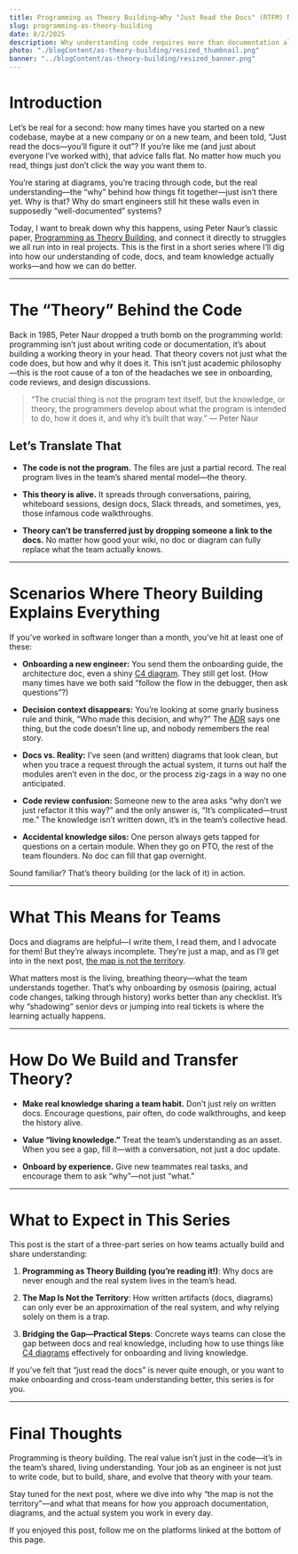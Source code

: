 ```yaml
---
title: Programming as Theory Building—Why "Just Read the Docs" (RTFM) Never Works
slug: programming-as-theory-building
date: 8/2/2025
description: Why understanding code requires more than documentation alone.
photo: "./blogContent/as-theory-building/resized_thumbnail.png"
banner: "../blogContent/as-theory-building/resized_banner.png"
---
```


# Introduction

Let’s be real for a second: how many times have you started on a new codebase, maybe at a new company or on a new team, and been told, “Just read the docs—you’ll figure it out”? If you’re like me (and just about everyone I’ve worked with), that advice falls flat. No matter how much you read, things just don’t click the way you want them to.

You’re staring at diagrams, you’re tracing through code, but the real understanding—the “why” behind how things fit together—just isn’t there yet. Why is that? Why do smart engineers still hit these walls even in supposedly “well-documented” systems?

 Today, I want to break down why this happens, using Peter Naur’s classic paper, [Programming as Theory Building](https://gwern.net/doc/cs/algorithm/1985-naur.pdf), and connect it directly to struggles we all run into in real projects. This is the first in a short series where I’ll dig into how our understanding of code, docs, and team knowledge actually works—and how we can do better.

---

# The “Theory” Behind the Code

Back in 1985, Peter Naur dropped a truth bomb on the programming world: programming isn’t just about writing code or documentation, it’s about building a working theory in your head. That theory covers not just what the code does, but how and why it does it. This isn’t just academic philosophy—this is the root cause of a ton of the headaches we see in onboarding, code reviews, and design discussions.

> “The crucial thing is not the program text itself, but the knowledge, or theory, the programmers develop about what the program is intended to do, how it does it, and why it’s built that way.” — Peter Naur

## Let’s Translate That

- **The code is not the program.** The files are just a partial record. The real program lives in the team’s shared mental model—the theory.

- **This theory is alive.** It spreads through conversations, pairing, whiteboard sessions, design docs, Slack threads, and sometimes, yes, those infamous code walkthroughs.

- **Theory can’t be transferred just by dropping someone a link to the docs.** No matter how good your wiki, no doc or diagram can fully replace what the team actually knows.

---

# Scenarios Where Theory Building Explains Everything

If you’ve worked in software longer than a month, you’ve hit at least one of these:

 - **Onboarding a new engineer:** You send them the onboarding guide, the architecture doc, even a shiny [C4 diagram](https://c4model.com). They still get lost. (How many times have we both said “follow the flow in the debugger, then ask questions”?)

 - **Decision context disappears:** You’re looking at some gnarly business rule and think, “Who made this decision, and why?” The [ADR](https://adr.github.io/) says one thing, but the code doesn’t line up, and nobody remembers the real story.

- **Docs vs. Reality:** I’ve seen (and written) diagrams that look clean, but when you trace a request through the actual system, it turns out half the modules aren’t even in the doc, or the process zig-zags in a way no one anticipated.

- **Code review confusion:** Someone new to the area asks “why don’t we just refactor it this way?” and the only answer is, “It’s complicated—trust me.” The knowledge isn’t written down, it’s in the team’s collective head.

- **Accidental knowledge silos:** One person always gets tapped for questions on a certain module. When they go on PTO, the rest of the team flounders. No doc can fill that gap overnight.

Sound familiar? That’s theory building (or the lack of it) in action.

---

# What This Means for Teams

 Docs and diagrams are helpful—I write them, I read them, and I advocate for them! But they’re always incomplete. They’re just a map, and as I’ll get into in the next post, [the map is not the territory](https://en.wikipedia.org/wiki/Map%E2%80%93territory_relation).

What matters most is the living, breathing theory—what the team understands together. That’s why onboarding by osmosis (pairing, actual code changes, talking through history) works better than any checklist. It’s why “shadowing” senior devs or jumping into real tickets is where the learning actually happens.

---

# How Do We Build and Transfer Theory?

- **Make real knowledge sharing a team habit.** Don’t just rely on written docs. Encourage questions, pair often, do code walkthroughs, and keep the history alive.

- **Value “living knowledge.”** Treat the team’s understanding as an asset. When you see a gap, fill it—with a conversation, not just a doc update.

- **Onboard by experience.** Give new teammates real tasks, and encourage them to ask “why”—not just “what.”

---

# What to Expect in This Series

This post is the start of a three-part series on how teams actually build and share understanding:

1. **Programming as Theory Building (you’re reading it!)**: Why docs are never enough and the real system lives in the team’s head.

2. **The Map Is Not the Territory**: How written artifacts (docs, diagrams) can only ever be an approximation of the real system, and why relying solely on them is a trap.

 3. **Bridging the Gap—Practical Steps**: Concrete ways teams can close the gap between docs and real knowledge, including how to use things like [C4 diagrams](https://c4model.com) effectively for onboarding and living knowledge.

If you’ve felt that “just read the docs” is never quite enough, or you want to make onboarding and cross-team understanding better, this series is for you.

---

# Final Thoughts

Programming is theory building.
The real value isn’t just in the code—it’s in the team’s shared, living understanding.
Your job as an engineer is not just to write code, but to build, share, and evolve that theory with your team.

Stay tuned for the next post, where we dive into why “the map is not the territory”—and what that means for how you approach documentation, diagrams, and the actual system you work in every day.

If you enjoyed this post, follow me on the platforms linked at the bottom of this page.
